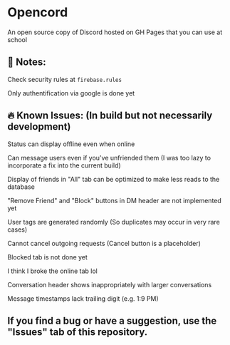 # Opencord
An open source copy of Discord hosted on GH Pages that you can use at school

## 🚨 Notes:
Check security rules at `firebase.rules`

Only authentification via google is done yet

## 🔥 Known Issues: (In build but not necessarily development)

Status can display offline even when online

Can message users even if you've unfriended them (I was too lazy to incorporate a fix into the current build)

Display of friends in "All" tab can be optimized to make less reads to the database

"Remove Friend" and "Block" buttons in DM header are not implemented yet

User tags are generated randomly (So duplicates may occur in very rare cases)

Cannot cancel outgoing requests (Cancel button is a placeholder)

Blocked tab is not done yet

I think I broke the online tab lol

Conversation header shows inappropriately with larger conversations

Message timestamps lack trailing digit (e.g. 1:9 PM)

## If you find a bug or have a suggestion, use the "Issues" tab of this repository.